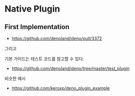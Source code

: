 # Native Plugin

## First Implementation

- https://github.com/denoland/deno/pull/3372

그리고

기본 가이드는 테스트 코드를 참고할 수 있다.

- https://github.com/denoland/deno/tree/master/test_plugin

비슷한 예시

- https://github.com/keroxp/deno_plugin_example
